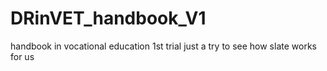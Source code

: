 # DRinVET_handbook_V1
handbook in vocational education 1st trial
just a try to see how slate works for us
